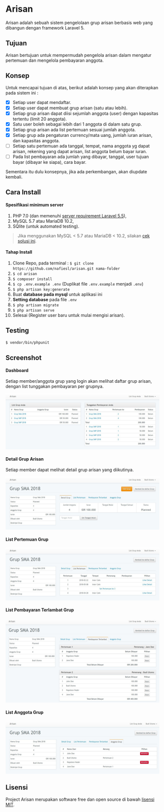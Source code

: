 # Arisan

Arisan adalah sebuah sistem pengelolaan grup arisan berbasis web yang dibangun dengan framework Laravel 5.

## Tujuan
Arisan bertujuan untuk mempermudah pengelola arisan dalam mengatur pertemuan dan mengelola pembayaran anggota.

## Konsep

Untuk mencapai tujuan di atas, berikut adalah konsep yang akan diterapkan pada sistem ini :

- [x] Setiap user dapat mendaftar.
- [x] Setiap user dapat membuat grup arisan (satu atau lebih).
- [x] Setiap grup arisan dapat diisi sejumlah anggota (user) dengan kapasitas tertentu (limit 20 anggota).
- [x] Satu user boleh sebagai lebih dari 1 anggota di dalam satu grup.
- [x] Setiap grup arisan ada list pertemuan sesuai jumlah anggota.
- [x] Setiap grup ada pengaturan currency/mata uang, jumlah iuran arisan, dan kapasitas anggota.
- [ ] Setiap satu pertemuan ada tanggal, tempat, nama anggota yg dapat arisan, rekening yang dapat arisan, list anggota belum bayar iuran.
- [ ] Pada list pembayaran ada jumlah yang dibayar, tanggal, user tujuan bayar (dibayar ke siapa), cara bayar.

Sementara itu dulu konsepnya, jika ada perkembangan, akan diupdate kembali.

## Cara Install

#### Spesifikasi minimum server
1. PHP 7.0 (dan memenuhi [server requirement Laravel 5.5](https://laravel.com/docs/5.5#server-requirements)),
2. MySQL 5.7 atau MariaDB 10.2,
3. SQlite (untuk automated testing).

> Jika menggunakan MySQL < 5.7 atau MariaDB < 10.2, silakan [cek solusi ini](https://github.com/nafiesl/arisan/issues/2#issuecomment-392324454).

#### Tahap Install

1. Clone Repo, pada terminal : `$ git clone https://github.com/nafiesl/arisan.git nama-folder`
2. `$ cd arisan`
3. `$ composer install`
4. `$ cp .env.example .env` (Duplikat file `.env.example` menjadi `.env`)
5. `$ php artisan key:generate`
6. Buat **database pada mysql** untuk aplikasi ini
7. **Setting database** pada file `.env`
8. `$ php artisan migrate`
9. `$ php artisan serve`
10. Selesai (Register user baru untuk mulai mengisi arisan).

## Testing

```bash
$ vendor/bin/phpunit
```

## Screenshot

#### Dashboard

Setiap member/anggota grup yang login akan melihat daftar grup arisan, dengan list tunggakan pembayaran per grupnya.

![Dashboard Arisan](public/screenshots/dashboard-01.jpg)

#### Detail Grup Arisan

Setiap member dapat melihat detail grup arisan yang diikutinya.

![Dashboard Arisan](public/screenshots/group-detail-01.jpg)

#### List Pertemuan Grup

![Dashboard Arisan](public/screenshots/group-meeting-list-01.jpg)

#### List Pembayaran Terlambat Grup

![Dashboard Arisan](public/screenshots/group-outstanding-payments-01.jpg)

#### List Anggota Grup

![Dashboard Arisan](public/screenshots/group-members-01.jpg)


## Lisensi

Project Arisan merupakan software free dan open source di bawah [lisensi MIT](LICENSE).